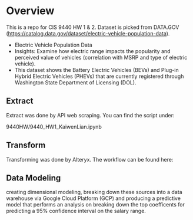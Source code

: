 # Overview

This is a repo for CIS 9440 HW 1 & 2. Dataset is picked from DATA.GOV (https://catalog.data.gov/dataset/electric-vehicle-population-data).

- Electric Vehicle Population Data
- Insights: Examine how electric range impacts the popularity and perceived value of vehicles (correlation with MSRP and type of electric vehicle).
- This dataset shows the Battery Electric Vehicles (BEVs) and Plug-in Hybrid Electric Vehicles (PHEVs) that are currently registered through Washington State Department of Licensing (DOL).


## Extract

Extract was done by API web scraping. You can find the script under: 

9440HW/9440_HW1_KaiwenLian.ipynb


## Transform

Transforming was done by Alteryx. The workflow can be found here:


## Data Modeling
creating dimensional modeling, breaking down these sources into a data warehouse via Google Cloud Platform (GCP) and producing a predictive model that performs an analysis on breaking down the top coefficents for predicting a 95% confidence interval on the salary range.
